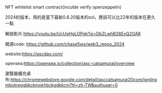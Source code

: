 NFT whitelist smart contract(inculde verify openzeppelin)

2024的版本，用的是當下最新0.8.20版本的sol，應該可以比22年的版本在更久一點

解說影片:https://youtu.be/UcUgHgLOPgk?si=DbZLwhB28ExQ2GAR

開源code: https://github.com/chase5ws/web3_repos_2024


website:https://ascdao.com/

opensea:https://opensea.io/collection/asc-catsamurai/overview

瀏覽器擴充桌布:https://chromewebstore.google.com/detail/asccatsamurai20com/ipnjlngmbolneggbkckmokhbckgdkkcm?hl=zh-TW&authuser=0













 
